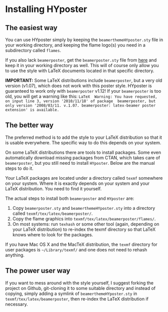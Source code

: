 # Installing HYposter

## The easiest way

You can use HYposter simply by keeping the `beamerthemeHYposter.sty` file in your
working directory, and keeping the flame logo(s) you need in a subdirectory called 
`flames`.

If you also lack `beamerposter`, get the `beamerposter.sty` file from [here] and
keep it in your working directory as well. This will of course only allow you to 
use the style with LaTeX documents located in that specific directory.


**IMPORTANT:** Some LaTeX distributions include `beamerposter`, but a very
old version (v1.07), which does not work with this poster style. 
HYposter is guaranteed to work only with `beamerposter` v1.12!
If your `beamerposter` is too old, you will get a warning like this: `LaTeX 
Warning: You have requested, on input line 3, version '2010/11/18' of package 
beamerposter, but only version '2008/03/11. v.1.07. beamerposter: latex-beamer
poster extension' is available.`


[here]: http://www-i6.informatik.rwth-aachen.de/~dreuw/latexbeamerposter.php

## The better way

The preferred method is to add the style to your LaTeX distribution so that
it is usable everywhere. The specific way to do this depends on your system.

On some LaTeX distributions there are tools to install packages. Some even
automatically download missing packages from CTAN, which takes care of
`beamerposter`, but you still need to install `HYposter`. Below are the manual
steps to do it.

Your LaTeX packages are located under a directory called `texmf` somewhere
on your system. Where it is exactly depends on your system and your 
LaTeX distribution. You need to find it yourself.

The actual steps to install both `beamerposter` and `HYposter` are:

1. Copy `beamerposter.sty` and `beamerthemeHYposter.sty` into a directory called `texmf/tex/latex/beamerposter/`. 
2. Copy the flame graphics into `texmf/tex/latex/beamerposter/flames/`. 
3. On most systems: run `texhash` or some other tool (again, depending on your
LaTeX distribution) to re-index the texmf directory so that LaTeX knows where to
look for the packages.

If you have Mac OS X and the MacTeX distribution, the `texmf` directory for user
packages is `~/Library/texmf/` and one does not need to rehash anything.

## The power user way

If you want to mess around with the style yourself, I suggest forking
the project on Github, git-cloning it to some suitable directory and instead of
copying, simply adding a symlink of `beamerthemeHYposter.sty` in `texmf/tex/latex/beamerposter`,
then re-index the LaTeX distribution if necessary.